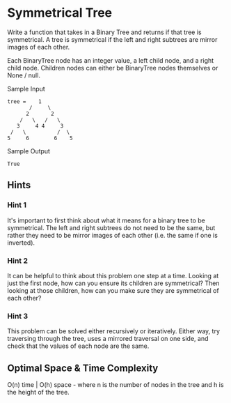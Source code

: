 # Symmetrical Tree

Write a function that takes in a Binary Tree and returns if that tree is symmetrical. A tree is symmetrical if the left and right subtrees are mirror images of each other.

Each BinaryTree node has an integer value, a left child node, and a right child node. Children nodes can either be BinaryTree nodes themselves or None / null.

Sample Input

```
tree =    1
       /     \
      2       2
    /   \   /   \
   3     4 4     3
 /   \          /  \
5     6        6    5
```

Sample Output

```
True
```

## Hints

### Hint 1

It's important to first think about what it means for a binary tree to be symmetrical. The left and right subtrees do not need to be the same, but rather they need to be mirror images of each other (i.e. the same if one is inverted).

### Hint 2

It can be helpful to think about this problem one step at a time. Looking at just the first node, how can you ensure its children are symmetrical? Then looking at those children, how can you make sure they are symmetrical of each other?

### Hint 3

This problem can be solved either recursively or iteratively. Either way, try traversing through the tree, uses a mirrored traversal on one side, and check that the values of each node are the same.

## Optimal Space & Time Complexity

O(n) time | O(h) space - where n is the number of nodes in the tree and h is the height of the tree.

